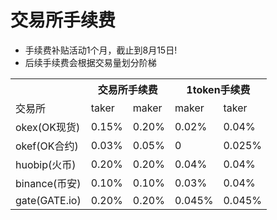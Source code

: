 # 交易所手续费

* 手续费补贴活动1个月，截止到8月15日!
* 后续手续费会根据交易量划分阶梯

<table class="tg">
  <tr>
    <th class="tg-2ktp"></th>
    <th class="tg-2ktp" colspan="2">交易所手续费</th>
    <th class="tg-2ktp" colspan="2">1token手续费</th>
  </tr>
  <tr>
    <td class="tg-lymx">交易所</td>
    <td class="tg-lymx">taker</td>
    <td class="tg-lymx">maker</td>
    <td class="tg-lymx">maker</td>
    <td class="tg-4s2o">taker</td>
  </tr>
  <tr>
    <td class="tg-lymx">okex(OK现货)</td>
    <td class="tg-lymx">0.15%</td>
    <td class="tg-lymx">0.20%</td>
    <td class="tg-lymx">0.02%</td>
    <td class="tg-4s2o">0.04%</td>
  </tr>
  <tr>
    <td class="tg-lymx">okef(OK合约)</td>
    <td class="tg-lymx">0.03%</td>
    <td class="tg-lymx">0.05%</td>
    <td class="tg-lymx">0</td>
    <td class="tg-4s2o">0.025%</td>
  </tr>
  <tr>
    <td class="tg-lymx">huobip(火币)</td>
    <td class="tg-lymx">0.20%</td>
    <td class="tg-lymx">0.20%</td>
    <td class="tg-lymx">0.04%</td>
    <td class="tg-4s2o">0.04%</td>
  </tr>
  <tr>
    <td class="tg-lymx">binance(币安)</td>
    <td class="tg-lymx">0.10%</td>
    <td class="tg-lymx">0.10%</td>
    <td class="tg-lymx">0.03%</td>
    <td class="tg-4s2o">0.04%</td>
  </tr>
  <tr>
    <td class="tg-lymx">gate(GATE.io)</td>
    <td class="tg-lymx">0.20%</td>
    <td class="tg-lymx">0.20%</td>
    <td class="tg-lymx">0.045%</td>
    <td class="tg-4s2o">0.045%</td>
  </tr>
</table>